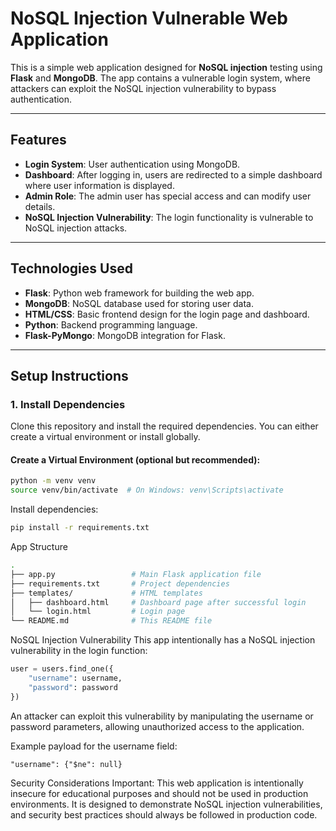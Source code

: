 # NoSQL Injection Vulnerable Web Application

This is a simple web application designed for **NoSQL injection** testing using **Flask** and **MongoDB**. The app contains a vulnerable login system, where attackers can exploit the NoSQL injection vulnerability to bypass authentication.

---

## **Features**

- **Login System**: User authentication using MongoDB.
- **Dashboard**: After logging in, users are redirected to a simple dashboard where user information is displayed.
- **Admin Role**: The admin user has special access and can modify user details.
- **NoSQL Injection Vulnerability**: The login functionality is vulnerable to NoSQL injection attacks.

---

## **Technologies Used**

- **Flask**: Python web framework for building the web app.
- **MongoDB**: NoSQL database used for storing user data.
- **HTML/CSS**: Basic frontend design for the login page and dashboard.
- **Python**: Backend programming language.
- **Flask-PyMongo**: MongoDB integration for Flask.

---

## **Setup Instructions**

### 1. **Install Dependencies**

Clone this repository and install the required dependencies. You can either create a virtual environment or install globally.

#### Create a Virtual Environment (optional but recommended):
```bash
python -m venv venv
source venv/bin/activate  # On Windows: venv\Scripts\activate
```
Install dependencies:
```bash
pip install -r requirements.txt
```
App Structure

```bash
.
├── app.py                 # Main Flask application file
├── requirements.txt       # Project dependencies
├── templates/             # HTML templates
│   ├── dashboard.html     # Dashboard page after successful login
│   └── login.html         # Login page
└── README.md              # This README file
```
NoSQL Injection Vulnerability
This app intentionally has a NoSQL injection vulnerability in the login function:
```python
user = users.find_one({
    "username": username,
    "password": password
})
```
An attacker can exploit this vulnerability by manipulating the username or password parameters, allowing unauthorized access to the application.

Example payload for the username field:
```
"username": {"$ne": null}
```
Security Considerations
Important: This web application is intentionally insecure for educational purposes and should not be used in production environments. It is designed to demonstrate NoSQL injection vulnerabilities, and security best practices should always be followed in production code.


